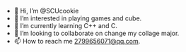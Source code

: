 - 👋 Hi, I’m @SCUcookie
- 👀 I’m interested in playing games and cube.
- 🌱 I’m currently learning C++ and C.
- 💞️ I’m looking to collaborate on change my collage major.
- 📫 How to reach me 2799656071@qq.com.

<!---
SCUcookie/SCUcookie is a ✨ special ✨ repository because its `README.md` (this file) appears on your GitHub profile.
You can click the Preview link to take a look at your changes.
--->
